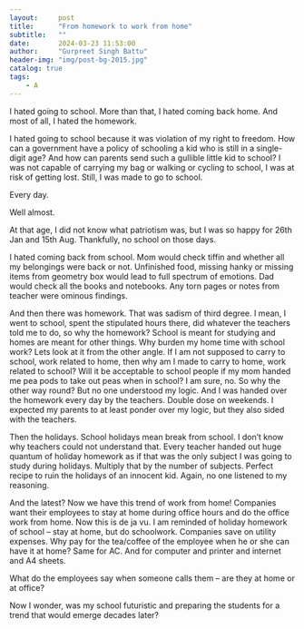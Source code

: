 ```yaml
---
layout:     post
title:      "From homework to work from home"
subtitle:   ""
date:       2024-03-23 11:53:00
author:     "Gurpreet Singh Battu"
header-img: "img/post-bg-2015.jpg"
catalog: true
tags:
    - A
---
```


I hated going to school.
More than that, I hated coming back home.
And most of all, I hated the homework.

I hated going to school because it was violation of my right to freedom. How can a government have a policy of schooling a kid who is still in a single-digit age? And how can parents send such a gullible little kid to school? I was not capable of carrying my bag or walking or cycling to school, I was at risk of getting lost. Still, I was made to go to school.

Every day.

Well almost.

At that age, I did not know what patriotism was, but I was so happy for 26th Jan and 15th Aug. Thankfully, no school on those days.

I hated coming back from school. Mom would check tiffin and whether all my belongings were back or not. Unfinished food, missing hanky or missing items from geometry box would lead to full spectrum of emotions. Dad would check all the books and notebooks. Any torn pages or notes from teacher were ominous findings.

And then there was homework. That was sadism of third degree. I mean, I went to school, spent the stipulated hours there, did whatever the teachers told me to do, so why the homework? School is meant for studying and homes are meant for other things. Why burden my home time with school work? Lets look at it from the other angle. If I am not supposed to carry to school, work related to home, then why am I made to carry to home, work related to school? Will it be acceptable to school people if my mom handed me pea pods to take out peas when in school? I am sure, no. So why the other way round? But no one understood my logic. And I was handed over the homework every day by the teachers. Double dose on weekends. I expected my parents to at least ponder over my logic, but they also sided with the teachers.

Then the holidays. School holidays mean break from school. I don’t know why teachers could not understand that. Every teacher handed out huge quantum of holiday homework as if that was the only subject I was going to study during holidays. Multiply that by the number of subjects. Perfect recipe to ruin the holidays of an innocent kid. Again, no one listened to my reasoning.

And the latest? Now we have this trend of work from home! Companies want their employees to stay at home during office hours and do the office work from home. Now this is de ja vu. I am reminded of holiday homework of school – stay at home, but do schoolwork. Companies save on utility expenses. Why pay for the tea/coffee of the employee when he or she can have it
at home? Same for AC. And for computer and printer and internet and A4 sheets.

What do the employees say when someone calls them – are they at home or at office?

Now I wonder, was my school futuristic and preparing the students for a trend that would emerge decades later?
